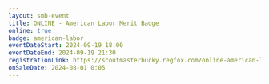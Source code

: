 ```yaml
---
layout: smb-event
title: ONLINE - American Labor Merit Badge
online: true
badge: american-labor
eventDateStart: 2024-09-19 18:00
eventDateEnd: 2024-09-19 21:30
registrationLink: https://scoutmasterbucky.regfox.com/online-american-labor-merit-badge-2024-09-19pm
onSaleDate: 2024-08-01 0:05
---
```

